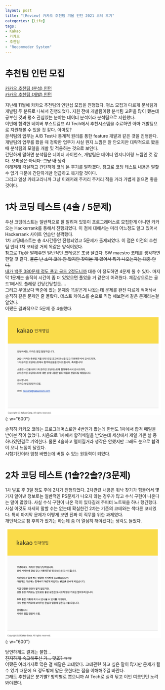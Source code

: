 ```yaml
---
layout: post
title: "[Review] 카카오 추천팀 겨울 인턴 2021 코테 후기"
categories: [Life]
tags:
- Kakao
- 카카오
- 추천팀
- "Recommeder System"
---
```


# 추천팀 인턴 모집
[카카오 추천팀 (분석) 인턴](https://careers.kakao.com/jobs/P-12262)  
[카카오 추천팀 (개발) 인턴](https://careers.kakao.com/jobs/P-12261)  

지난해 11월에 카카오 추천팀의 인턴십 모집을 진행했다. 평소 모집과 다르게 분석팀과 개발팀 두 분류로 나눠서 진행되었다. 지원 전에 개발팀이랑 분석팀 고민을 많이 했는데 공부한 것과 평소 관심있는 분야는 데이터 분석이라 분석팀으로 지원했다.  
이번에 합격한 네이버 부스트캠프 AI Tech에서 추천시스템을 수료하면 아마 개발팀으로 지원해볼 수 있을 것 같다. 아마도?  
분석팀의 업무는 A/B Test나 통계적 원리를 통한 feature 개발과 같은 것을 진행한다. 개발팀의 업무를 봤을 때 정확한 업무가 사실 뭔지 느낌은 잘 안오지만 대략적으로 봤을 때 분석팀의 모델을 개발 및 적용하는 것으로 보인다.  
간단하게 말하면 분석팀은 데이터 사이언스, 개발팀은 데이터 엔지니어링 느낌인 것 같다. ~~오피셜은 아니다. 그냥 내 생각~~  
이래저래 각설하고 간단하게 코테 본 후기를 말하겠다. 참고로 코딩 테스트 내용은 말할 수 없기 때문에 간단하게만 언급하고 복기할 것이다.  
그리고 일상 카테고리니까 그냥 이래저래 주저리 주저리 적을 거라 가볍게 읽으면 좋을 것이다.

# 1차 코딩 테스트 (4솔 / 5문제)
우선 코딩테스트는 일반적으로 잘 알려져 있듯이 프로그래머스로 모집한게 아니면 카카오는 Hackerrank를 통해서 진행되었다. 이 점에 대해서는 미리 어느정도 알고 있어서 Hackerrank 사이트 연습만 살짝했다.  
1차 코딩테스트는 총 4시간동안 진행되었고 5문제가 출제되었다. 이 점은 이전의 추천팀 인터 1차 코테랑 거의 똑같은 양식이었다.  
참고로 Tip을 말해주면 일반적인 코테랑은 조금 달랐다. SW maestro 코테를 생각하면 편할 것 같다. ~~물론 난 소마 코테 안 봤지만 찾아본 게 있어서 뭐가 나오는지는 대충 안다.~~  
[내가 백준 380문제 정도 풀고 골드 2정도니까](https://www.acmicpc.net/user/kbp0237) 대충 이 정도하면 4문제 풀 수 있다. 마지막 1문제는 솔직히 시간이 좀 더 있었으면 풀었을 거 같은데 어려웠다. 체감상으로는 골드1에서도 플레랑 간당간당할듯....  
그리고 무엇보다 백준에 있는 문제랑 똑같은게 나왔는데 문제를 완전 다르게 적어놔서 솔직히 같은 문제인 줄 몰랐다. 테스트 케이스를 손으로 직접 해보면서 같은 문제라는걸 알았다.  
어쨌든 결과적으로 5문제 중 4솔했다.  

![](/image/Life/rec1_pass_2021.png){: w="600"}  

솔직히 카카오 코테는 프로그래머스로만 4번인가 봤는데 한번도 1차에서 합격 메일을 받아본 적이 없었다. 처음으로 1차에서 합격메일을 받았는데 세상에서 제일 기쁜 날 중 하나였던걸로 기억한다.  물론 4솔하고 떨어질거라 생각은 안했지만 그래도 눈으로 합격이 오니 느낌이 달랐다.  
시험기간이라 엄청 바빴는데 버틸 수 있는 원동력이 되었다.  

# 2차 코딩 테스트 (1솔?2솔?/3문제)
1차 발표 후 3일 정도 후에 2차가 진행되었다. 2차관련 내용은 워낙 찾기가 힘들어서 몇가지 알아낸 정보로는 일반적인 PS문제가 나오지 않는 경우가 많고 수식 구현이 나온다는 말이 많았다. 사실 수식 구현이 나온 적이 있다길래 주피터 노트북을 하나 했긴했다.  
사실 이것도 자세히 말할 수는 없는데 확실한건 2차는 기존의 코테와는 색다른 코테였다. 특히 마지막 문제가 어떻게 보면 진짜 이 직무를 위한 과제였다.  
개인적으로 참 후회가 있기는 하는데 좀 더 열심히 해야겠다는 생각도 들었다.  

![](/image/Life/rec2_fail_2021.png){: w="600"}  

당연하게도 결과는 불합...  
~~진지하게 숙고해주신 거... 맞죠? ㅠㅠ~~  
어쨌든 여러가지로 많은 걸 깨달은 코테였다. 코테관련 하고 싶은 말이 많지만 문제가 될 수 있기 때문에 요 정도밖에 말은 못한다는 점을 이해해주길 바란다.  
그래도 추천팀은 분기별? 방학별로 뽑으니까 AI Tech로 실력 닦고 이번 여름인턴 노려봐야겠다.
